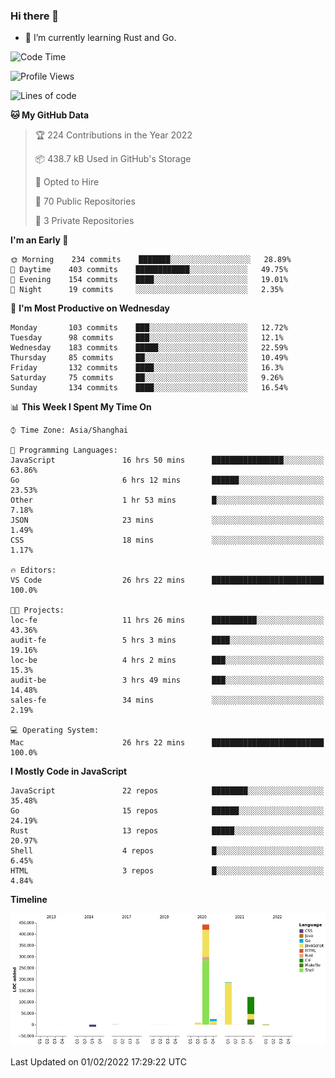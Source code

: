 ### Hi there 👋

- 🌱 I’m currently learning Rust and Go.

<!--START_SECTION:waka-->
![Code Time](http://img.shields.io/badge/Code%20Time-185%20hrs-blue)

![Profile Views](http://img.shields.io/badge/Profile%20Views-1-blue)

![Lines of code](https://img.shields.io/badge/From%20Hello%20World%20I%27ve%20Written-781%20Thousand%20lines%20of%20code-blue)

**🐱 My GitHub Data** 

> 🏆 224 Contributions in the Year 2022
 > 
> 📦 438.7 kB Used in GitHub's Storage 
 > 
> 💼 Opted to Hire
 > 
> 📜 70 Public Repositories 
 > 
> 🔑 3 Private Repositories  
 > 
**I'm an Early 🐤** 

```text
🌞 Morning    234 commits    ███████░░░░░░░░░░░░░░░░░░   28.89% 
🌆 Daytime    403 commits    ████████████░░░░░░░░░░░░░   49.75% 
🌃 Evening    154 commits    ████░░░░░░░░░░░░░░░░░░░░░   19.01% 
🌙 Night      19 commits     ░░░░░░░░░░░░░░░░░░░░░░░░░   2.35%

```
📅 **I'm Most Productive on Wednesday** 

```text
Monday       103 commits    ███░░░░░░░░░░░░░░░░░░░░░░   12.72% 
Tuesday      98 commits     ███░░░░░░░░░░░░░░░░░░░░░░   12.1% 
Wednesday    183 commits    █████░░░░░░░░░░░░░░░░░░░░   22.59% 
Thursday     85 commits     ██░░░░░░░░░░░░░░░░░░░░░░░   10.49% 
Friday       132 commits    ████░░░░░░░░░░░░░░░░░░░░░   16.3% 
Saturday     75 commits     ██░░░░░░░░░░░░░░░░░░░░░░░   9.26% 
Sunday       134 commits    ████░░░░░░░░░░░░░░░░░░░░░   16.54%

```


📊 **This Week I Spent My Time On** 

```text
⌚︎ Time Zone: Asia/Shanghai

💬 Programming Languages: 
JavaScript               16 hrs 50 mins      ████████████████░░░░░░░░░   63.86% 
Go                       6 hrs 12 mins       ██████░░░░░░░░░░░░░░░░░░░   23.53% 
Other                    1 hr 53 mins        █░░░░░░░░░░░░░░░░░░░░░░░░   7.18% 
JSON                     23 mins             ░░░░░░░░░░░░░░░░░░░░░░░░░   1.49% 
CSS                      18 mins             ░░░░░░░░░░░░░░░░░░░░░░░░░   1.17%

🔥 Editors: 
VS Code                  26 hrs 22 mins      █████████████████████████   100.0%

🐱‍💻 Projects: 
loc-fe                   11 hrs 26 mins      ██████████░░░░░░░░░░░░░░░   43.36% 
audit-fe                 5 hrs 3 mins        ████░░░░░░░░░░░░░░░░░░░░░   19.16% 
loc-be                   4 hrs 2 mins        ███░░░░░░░░░░░░░░░░░░░░░░   15.3% 
audit-be                 3 hrs 49 mins       ███░░░░░░░░░░░░░░░░░░░░░░   14.48% 
sales-fe                 34 mins             ░░░░░░░░░░░░░░░░░░░░░░░░░   2.19%

💻 Operating System: 
Mac                      26 hrs 22 mins      █████████████████████████   100.0%

```

**I Mostly Code in JavaScript** 

```text
JavaScript               22 repos            ████████░░░░░░░░░░░░░░░░░   35.48% 
Go                       15 repos            ██████░░░░░░░░░░░░░░░░░░░   24.19% 
Rust                     13 repos            █████░░░░░░░░░░░░░░░░░░░░   20.97% 
Shell                    4 repos             █░░░░░░░░░░░░░░░░░░░░░░░░   6.45% 
HTML                     3 repos             █░░░░░░░░░░░░░░░░░░░░░░░░   4.84%

```


**Timeline**

![Chart not found](https://raw.githubusercontent.com/elton/elton/main/charts/bar_graph.png) 


 Last Updated on 01/02/2022 17:29:22 UTC
<!--END_SECTION:waka-->

<!--
**elton/elton** is a ✨ _special_ ✨ repository because its `README.md` (this file) appears on your GitHub profile.

Here are some ideas to get you started:

- 🔭 I’m currently working on ...
- 🌱 I’m currently learning ...
- 👯 I’m looking to collaborate on ...
- 🤔 I’m looking for help with ...
- 💬 Ask me about ...
- 📫 How to reach me: ...
- 😄 Pronouns: ...
- ⚡ Fun fact: ...
-->
